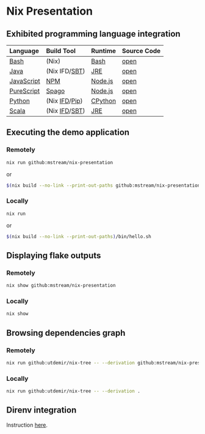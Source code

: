 # Nix Presentation

## Exhibited programming language integration

| Language                                                                | Build Tool                                                                                                               | Runtime                                                                                  | Source Code                                    |
| :---------------------------------------------------------------------- | :----------------------------------------------------------------------------------------------------------------------- | :--------------------------------------------------------------------------------------- | ---------------------------------------------- |
| [Bash](<https://en.wikipedia.org/wiki/Bash_(Unix_shell)>)               | (Nix)                                                                                                                    | [Bash](<https://en.wikipedia.org/wiki/Bash_(Unix_shell)>)                                | [open](say_hello/bash/default.nix)             |
| [Java](<https://en.wikipedia.org/wiki/Java_(programming_language)>)     | (Nix IFD/[SBT](<https://en.wikipedia.org/wiki/Sbt_(software)>))                                                          | [JRE](<https://en.wikipedia.org/wiki/Java_(software_platform)#Java_Runtime_Environment>) | [open](say_hello/java_sbt/default.nix)         |
| [JavaScript](https://en.wikipedia.org/wiki/JavaScript)                  | [NPM](<https://en.wikipedia.org/wiki/Npm_(software)>)                                                                    | [Node.js](https://en.wikipedia.org/wiki/Node.js)                                         | [open](say_hello/javascript_npm/default.nix)   |
| [PureScript](https://en.wikipedia.org/wiki/PureScript)                  | [Spago](https://github.com/purescript/spago)                                                                             | [Node.js](https://en.wikipedia.org/wiki/Node.js)                                         | [open](say_hello/purescript_spago/default.nix) |
| [Python](<https://en.wikipedia.org/wiki/Python_(programming_language)>) | (Nix [IFD](https://nixos.wiki/wiki/Import_From_Derivation)/[Pip](<https://en.wikipedia.org/wiki/Pip_(package_manager)>)) | [CPython](https://en.wikipedia.org/wiki/CPython)                                         | [open](say_hello/python/default.nix)           |
| [Scala](<https://en.wikipedia.org/wiki/Scala_(programming_language)>)   | (Nix [IFD](https://nixos.wiki/wiki/Import_From_Derivation)/[SBT](<https://en.wikipedia.org/wiki/Sbt_(software)>))        | [JRE](<https://en.wikipedia.org/wiki/Java_(software_platform)#Java_Runtime_Environment>) | [open](say_hello/scala_sbt/default.nix)        |

## Executing the demo application

### Remotely

```bash
nix run github:mstream/nix-presentation
```

or

```bash
$(nix build --no-link --print-out-paths github:mstream/nix-presentation)/bin/hello.sh
```

### Locally

```bash
nix run
```

or

```bash
$(nix build --no-link --print-out-paths)/bin/hello.sh
```

## Displaying flake outputs

### Remotely

```bash
nix show github:mstream/nix-presentation
```

### Locally

```bash
nix show
```

## Browsing dependencies graph

### Remotely

```bash
nix run github:utdemir/nix-tree -- --derivation github:mstream/nix-presentation
```

### Locally

```bash
nix run github:utdemir/nix-tree -- --derivation .
```

## Direnv integration

Instruction [here](https://github.com/nix-community/nix-direnv).
